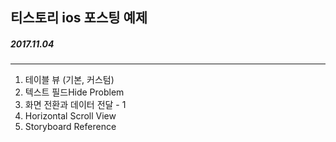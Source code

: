 ## 티스토리 ios 포스팅 예제
##### 2017.11.04

---

1. 테이블 뷰 (기본, 커스텀)
2. 텍스트 필드Hide Problem
3. 화면 전환과 데이터 전달 - 1
4. Horizontal Scroll View
5. Storyboard Reference
